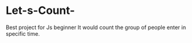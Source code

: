 # Let-s-Count-
Best project for Js beginner
It would count the group of people enter in specific time.
